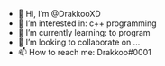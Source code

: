 - 👋 Hi, I’m @DrakkooXD
- 👀 I’m interested in: c++ programming
- 🌱 I’m currently learning: to program
- 💞️ I’m looking to collaborate on ...
- 📫 How to reach me: Drakkoo#0001

